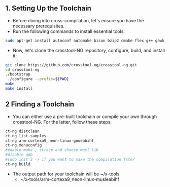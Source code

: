## 1. Setting Up the Toolchain

- Before diving into cross-compilation, let's ensure you have the necessary prerequisites. 
- Run the following commands to install essential tools:

```sh
sudo apt-get install autoconf automake bison bzip2 cmake flex g++ gawk gcc gettext git gperf help2man libncurses5-dev libstdc++6 libtool libtool-bin make patch python3-dev rsync texinfo unzip wget xz-utils
```


- Now, let's clone the crosstool-NG repository, configure, build, and install it:
```sh
git clone https://github.com/crosstool-ng/crosstool-ng.git 
cd crosstool-ng 
./bootstrap
 ./configure --prefix=${PWD} 
make 
make install
```



## 2 Finding a Toolchain
- You can either use a pre-built toolchain or compile your own through crosstool-NG. For the latter, follow these steps:

```sh
ct-ng distclean 
ct-ng list-samples 
ct-ng arm-cortexa9_neon-linux-gnueabihf
ct-ng menuconfig
#enable make , strace and choose musl lib
#disable gdb 
#sudo init 3 -> if you want to make the compilation fster
ct-ng build
```

- The output path for your toolchain will be ~/x-tools
    - ~/x-tools/arm-cortexa9_neon-linux-musleabihf

